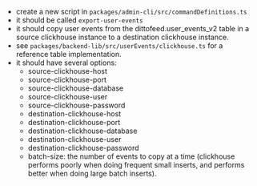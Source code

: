 - create a new script in `packages/admin-cli/src/commandDefinitions.ts`
- it should be called `export-user-events`
- it should copy user events from the dittofeed.user_events_v2 table in a source clickhouse instance to a destination clickhouse instance.
- see `packages/backend-lib/src/userEvents/clickhouse.ts` for a reference table implementation.
- it should have several options:
    - source-clickhouse-host
    - source-clickhouse-port
    - source-clickhouse-database
    - source-clickhouse-user
    - source-clickhouse-password
    - destination-clickhouse-host
    - destination-clickhouse-port
    - destination-clickhouse-database
    - destination-clickhouse-user
    - destination-clickhouse-password
    - batch-size: the number of events to copy at a time (clickhouse performs poorly when doing frequent small inserts, and performs better when doing large batch inserts).